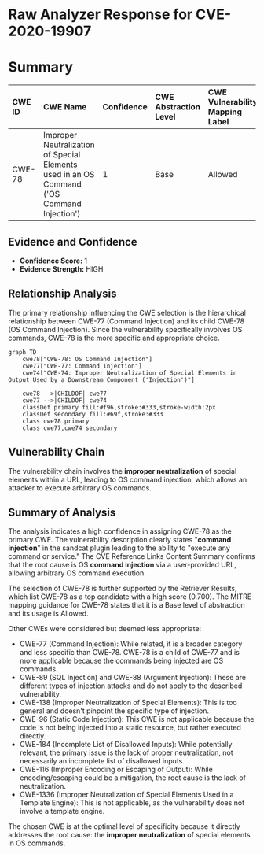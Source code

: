 # Raw Analyzer Response for CVE-2020-19907

# Summary
| CWE ID  | CWE Name                                                                     | Confidence | CWE Abstraction Level | CWE Vulnerability Mapping Label | CWE-Vulnerability Mapping Notes |
| :-------- | :--------------------------------------------------------------------------- | :--------- | :---------------------- | :------------------------------ | :-------------------------------- |
| CWE-78  | Improper Neutralization of Special Elements used in an OS Command ('OS Command Injection') | 1          | Base                    | Allowed                       | Primary CWE                       |

## Evidence and Confidence

*   **Confidence Score:** 1
*   **Evidence Strength:** HIGH

## Relationship Analysis
The primary relationship influencing the CWE selection is the hierarchical relationship between CWE-77 (Command Injection) and its child CWE-78 (OS Command Injection). Since the vulnerability specifically involves OS commands, CWE-78 is the more specific and appropriate choice.

```mermaid
graph TD
    cwe78["CWE-78: OS Command Injection"]
    cwe77["CWE-77: Command Injection"]
    cwe74["CWE-74: Improper Neutralization of Special Elements in Output Used by a Downstream Component ('Injection')"]

    cwe78 -->|CHILDOF| cwe77
    cwe77 -->|CHILDOF| cwe74
    classDef primary fill:#f96,stroke:#333,stroke-width:2px
    classDef secondary fill:#69f,stroke:#333
    class cwe78 primary
    class cwe77,cwe74 secondary
```

## Vulnerability Chain
The vulnerability chain involves the **improper neutralization** of special elements within a URL, leading to OS command injection, which allows an attacker to execute arbitrary OS commands.

## Summary of Analysis
The analysis indicates a high confidence in assigning CWE-78 as the primary CWE. The vulnerability description clearly states "**command injection**" in the sandcat plugin leading to the ability to "execute any command or service." The CVE Reference Links Content Summary confirms that the root cause is OS **command injection** via a user-provided URL, allowing arbitrary OS command execution.

The selection of CWE-78 is further supported by the Retriever Results, which list CWE-78 as a top candidate with a high score (0.700). The MITRE mapping guidance for CWE-78 states that it is a Base level of abstraction and its usage is Allowed.

Other CWEs were considered but deemed less appropriate:

*   CWE-77 (Command Injection): While related, it is a broader category and less specific than CWE-78. CWE-78 is a child of CWE-77 and is more applicable because the commands being injected are OS commands.
*   CWE-89 (SQL Injection) and CWE-88 (Argument Injection): These are different types of injection attacks and do not apply to the described vulnerability.
*   CWE-138 (Improper Neutralization of Special Elements): This is too general and doesn't pinpoint the specific type of injection.
*   CWE-96 (Static Code Injection): This CWE is not applicable because the code is not being injected into a static resource, but rather executed directly.
*   CWE-184 (Incomplete List of Disallowed Inputs): While potentially relevant, the primary issue is the lack of proper neutralization, not necessarily an incomplete list of disallowed inputs.
*   CWE-116 (Improper Encoding or Escaping of Output): While encoding/escaping could be a mitigation, the root cause is the lack of neutralization.
*   CWE-1336 (Improper Neutralization of Special Elements Used in a Template Engine): This is not applicable, as the vulnerability does not involve a template engine.

The chosen CWE is at the optimal level of specificity because it directly addresses the root cause: the **improper neutralization** of special elements in OS commands.